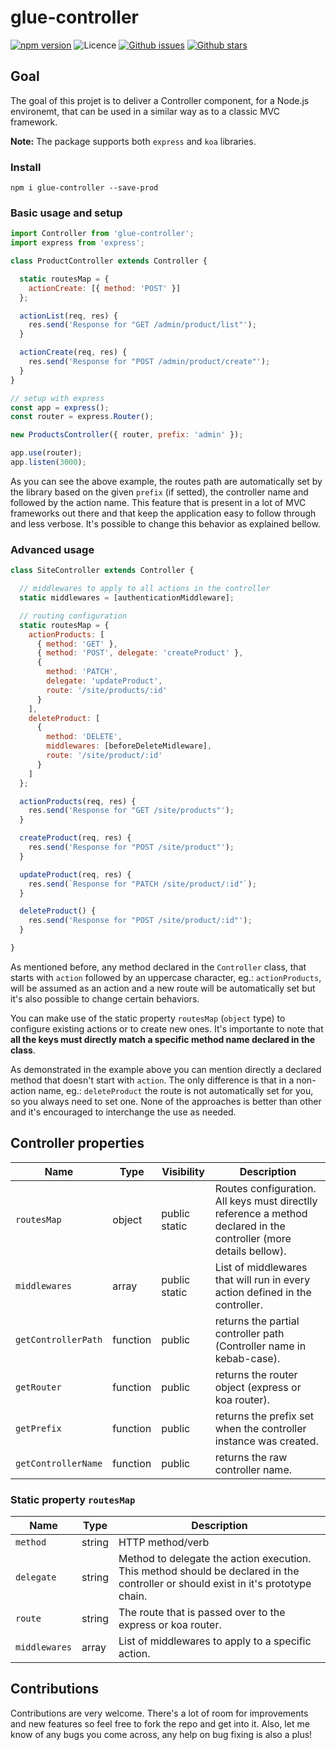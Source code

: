# glue-controller

[![npm version](https://img.shields.io/npm/v/glue-controller.svg)](https://npm.im/glue-controller) ![Licence](https://img.shields.io/npm/l/glue-controller.svg) [![Github issues](https://img.shields.io/github/issues/danielmeneses/glue-controller.svg)](https://github.com/danielmeneses/glue-controller/issues) [![Github stars](https://img.shields.io/github/stars/danielmeneses/glue-controller.svg)](https://github.com/danielmeneses/glue-controller/stargazers)

## Goal

The goal of this projet is to deliver a Controller component, for a Node.js environemt, that can be used in a similar way as to a classic MVC framework.

**Note:** The package supports both `express` and `koa` libraries.

### Install

```
npm i glue-controller --save-prod
```

### Basic usage and setup

```js
import Controller from 'glue-controller';
import express from 'express';

class ProductController extends Controller {

  static routesMap = {
    actionCreate: [{ method: 'POST' }]
  };

  actionList(req, res) {
    res.send('Response for "GET /admin/product/list"');
  }

  actionCreate(req, res) {
    res.send('Response for "POST /admin/product/create"');
  }
}

// setup with express
const app = express();
const router = express.Router();

new ProductsController({ router, prefix: 'admin' });

app.use(router);
app.listen(3000);
```

As you can see the above example, the routes path are automatically set by the library based on the given `prefix` (if setted), the controller name and followed by the action name. This feature that is present in a lot of MVC frameworks out there and that keep the application easy to follow through and less verbose.
It's possible to change this behavior as explained bellow.

### Advanced usage

```js
class SiteController extends Controller {

  // middlewares to apply to all actions in the controller
  static middlewares = [authenticationMiddleware];

  // routing configuration
  static routesMap = {
    actionProducts: [
      { method: 'GET' },
      { method: 'POST', delegate: 'createProduct' },
      {
        method: 'PATCH',
        delegate: 'updateProduct',
        route: '/site/products/:id'
      }
    ],
    deleteProduct: [
      {
        method: 'DELETE',
        middlewares: [beforeDeleteMidleware],
        route: '/site/product/:id'
      }
    ]
  };

  actionProducts(req, res) {
    res.send('Response for "GET /site/products"');
  }

  createProduct(req, res) {
    res.send('Response for "POST /site/product"');
  }

  updateProduct(req, res) {
    res.send(`Response for "PATCH /site/product/:id"`);
  }

  deleteProduct() {
    res.send('Response for "POST /site/product/:id"');
  }

}
```

As mentioned before, any method declared in the `Controller` class, that starts with `action` followed by an uppercase character, eg.: `actionProducts`, will be assumed as an action and a new route will be automatically set but it's also possible to change certain behaviors.

You can make use of the static property `routesMap` (`object` type) to configure existing actions or to create new ones. It's importante to note that **all the keys must directly match a specific method name declared in the class**.

As demonstrated in the example above you can mention directly a declared method that doesn't start with `action`. The only difference is that in a non-action name, eg.: `deleteProduct` the route is not automatically set for you, so you always need to set one. None of the approaches is better than other and it's encouraged to interchange the use as needed.


## Controller properties

| Name              | Type     | Visibility | Description                                                                                                        |
|-------------------|----------|-------------|--------------------------------------------------------------------------------------------------------------------|
| `routesMap`         | object   | public static      | Routes configuration. All keys must directlly reference a method declared in the controller (more details bellow). |
| `middlewares`       | array   | public static      | List of middlewares that will run in every action defined in the controller.                                       |
| `getControllerPath` | function | public      | returns the partial controller path (Controller name in kebab-case).                                               |
| `getRouter`         | function | public      | returns the router object (express or koa router).                                                                 |
| `getPrefix`         | function | public      | returns the prefix set when the controller instance was created.                                                   |
| `getControllerName` | function | public      | returns the raw controller name.                                                                                   |

### Static property `routesMap`

| Name          | Type   | Description                                                                                                     |
|---------------|--------|-----------------------------------------------------------------------------------------------------------------|
| `method`      | string | HTTP method/verb                                                                                                |
| `delegate`    | string | Method to delegate the action execution. This method should be declared in the controller or should exist in it's prototype chain. |
| `route`       | string | The route that is passed over to the express or koa router.                                                     |
| `middlewares` | array  | List of middlewares to apply to a specific action.                                                              |


## Contributions

Contributions are very welcome. There's a lot of room for improvements and new features so feel free to fork the repo and get into it. Also, let me know of any bugs you come across, any help on bug fixing is also a plus!
